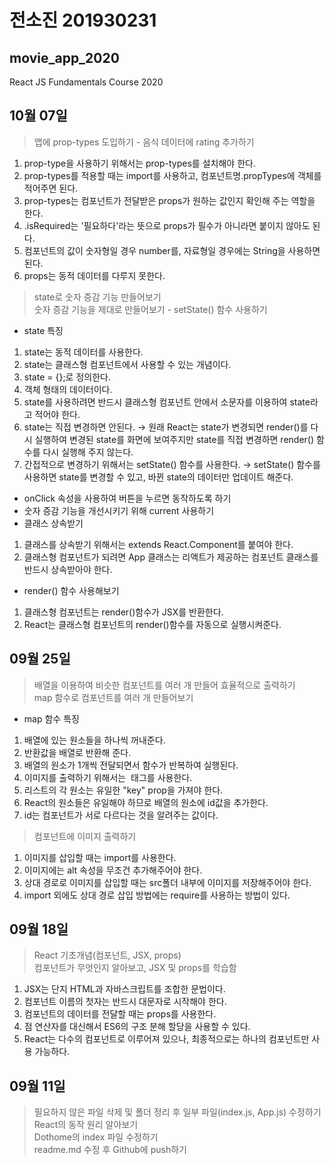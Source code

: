 # 전소진 201930231
## movie_app_2020
React JS Fundamentals Course 2020 

## 10월 07일
> 앱에 prop-types 도입하기 - 음식 데이터에 rating 추가하기
1. prop-type을 사용하기 위해서는 prop-types를 설치해야 한다.
2. prop-types를 적용할 때는 import를 사용하고, 컴포넌트명.propTypes에 객체를 적어주면 된다. 
3. prop-types는 컴포넌트가 전달받은 props가 원하는 값인지 확인해 주는 역할을 한다.
4. .isRequired는 '필요하다'라는 뜻으로 props가 필수가 아니라면 붙이지 않아도 된다.
5. 컴포넌트의 값이 숫자형일 경우 number를, 자료형일 경우에는 String을 사용하면 된다.
6. props는 동적 데이터를 다루지 못한다.
> state로 숫자 증감 기능 만들어보기 <br>
> 숫자 증감 기능을 제대로 만들어보기 - setState() 함수 사용하기
- state 특징
1. state는 동적 데이터를 사용한다.
2. state는 클래스형 컴포넌트에서 사용할 수 있는 개념이다.
3. state = {};로 정의한다.
4. 객체 형태의 데이터이다.
5. state를 사용하려면 반드시 클래스형 컴포넌트 안에서 소문자를 이용하여 state라고 적어야 한다.
6. state는 직접 변경하면 안된다.
→ 원래 React는 state가 변경되면 render()를 다시 실행하여 변경된 state를 화면에 보여주지만 state를 직접 변경하면 render() 함수를 다시 실행해 주지 않는다.
7. 간접적으로 변경하기 위해서는 setState() 함수를 사용한다.
→ setState() 함수를 사용하면 state를 변경할 수 있고, 바뀐 state의 데이터만 업데이트 해준다.
- onClick 속성을 사용하여 버튼을 누르면 동작하도록 하기
- 숫자 증감 기능을 개선시키기 위해 current 사용하기
- 클래스 상속받기
1. 클래스를 상속받기 위해서는 extends React.Component를 붙여야 한다.
2. 클래스형 컴포넌트가 되려면 App 클래스는 리액트가 제공하는 컴포넌트 클래스를 반드시 상속받아야 한다.
- render() 함수 사용해보기
1. 클래스형 컴포넌트는 render()함수가 JSX를 반환한다.
2. React는 클래스형 컴포넌트의 render()함수를 자동으로 실행시켜준다.

## 09월 25일
> 배열을 이용하여 비슷한 컴포넌트를 여러 개 만들어 효율적으로 출력하기 <br>
> map 함수로 컴포넌트를 여러 개 만들어보기
- map 함수 특징
1. 배열에 있는 원소들을 하나씩 꺼내준다.
2. 반환값을 배열로 반환해 준다.
3. 배열의 원소가 1개씩 전달되면서 함수가 반복하여 실행된다.
4. 이미지를 출력하기 위해서는 <img> 태그를 사용한다.
5. 리스트의 각 원소는 유일한 "key" prop을 가져야 한다.
6. React의 원소들은 유일해야 하므로 배열의 원소에 id값을 추가한다.
7. id는 컴포넌트가 서로 다르다는 것을 알려주는 값이다.
> 컴포넌트에 이미지 출력하기
1. 이미지를 삽입할 때는 import를 사용한다.
2. 이미지에는 alt 속성을 무조건 추가해주어야 한다.
3. 상대 경로로 이미지를 삽입할 때는 src폴더 내부에 이미지를 저장해주어야 한다.
4. import 외에도 상대 경로 삽입 방법에는 require를 사용하는 방법이 있다.

## 09월 18일
> React 기초개념(컴포넌트, JSX, props) <br>
> 컴포넌트가 무엇인지 알아보고, JSX 및 props를 학습함
1. JSX는 단지 HTML과 자바스크립트를 조합한 문법이다.
2. 컴포넌트 이름의 첫자는 반드시 대문자로 시작해야 한다.
3. 컴포넌트의 데이터를 전달할 때는 props를 사용한다.
4. 점 연산자를 대신해서 ES6의 구조 분해 할당을 사용할 수 있다.
5. React는 다수의 컴포넌트로 이루어져 있으나, 최종적으로는 하나의 컴포넌트만 사용 가능하다.

## 09월 11일
> 필요하지 않은 파일 삭제 및 폴더 정리 후 일부 파일(index.js, App.js) 수정하기 <br>
> React의 동작 원리 알아보기 <br>
> Dothome의 index 파일 수정하기 <br>
> readme.md 수정 후 Github에 push하기